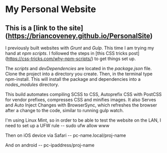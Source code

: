# My Personal Website

## This is a [link to the site] (https://briancoveney.github.io/PersonalSite)


I previously built websites with *Grunt* and *Gulp*. This time I am trying my hand at *npm scripts*. I followed the steps in [this CSS tricks post]  (https://css-tricks.com/why-npm-scripts/)  to get things set up. 

The *scripts* and *devDependencies*  are located in the *package.json* file. Clone the project into a directory you create. Then, in the terminal type npm-install. This will install the package and dependencies into a *nodes_modules* directory. 

This build automates compiling SCSS to CSS, Autoprefix CSS with PostCSS for vendor prefixes, compresses CSS and minifies images. It also Serves and Auto Inject Changes with BrowserSync, which refreshes the browser after a change to the code, similar to running gulp watch.

I'm using Linux Mint, so in order to be able to test the website on the LAN, I need to set up a UFW rule -- sudo ufw allow www

Then on iOS device via Safari -- pc-name.local/proj-name

And on android -- pc-ipaddress/proj-name

